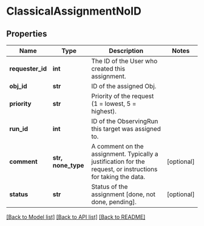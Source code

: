 # ClassicalAssignmentNoID

## Properties
Name | Type | Description | Notes
------------ | ------------- | ------------- | -------------
**requester_id** | **int** | The ID of the User who created this assignment. | 
**obj_id** | **str** | ID of the assigned Obj. | 
**priority** | **str** | Priority of the request (1 &#x3D; lowest, 5 &#x3D; highest). | 
**run_id** | **int** | ID of the ObservingRun this target was assigned to. | 
**comment** | **str, none_type** | A comment on the assignment. Typically a justification for the request, or instructions for taking the data. | [optional] 
**status** | **str** | Status of the assignment [done, not done, pending]. | [optional] 

[[Back to Model list]](../README.md#documentation-for-models) [[Back to API list]](../README.md#documentation-for-api-endpoints) [[Back to README]](../README.md)


